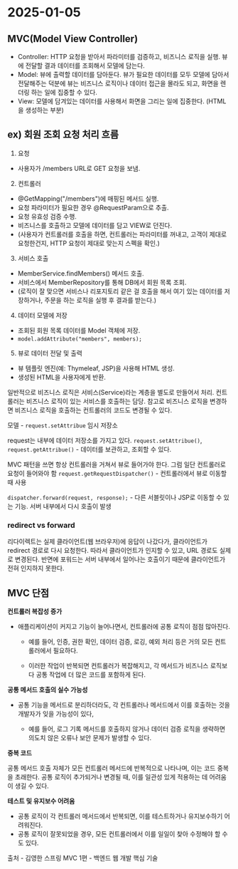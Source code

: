 # 2025-01-05

## MVC(Model View Controller)

- Controller: HTTP 요청을 받아서 파라미터를 검증하고, 비즈니스 로직을 실행. 뷰에 전달할 결과
  데이터를 조회해서 모델에 담는다.
- Model: 뷰에 출력할 데이터를 담아둔다. 뷰가 필요한 데이터를 모두 모델에 담아서 전달해주는 덕분에 뷰는 비즈니스 로직이나
  데이터 접근을 몰라도 되고, 화면을 렌더링 하는 일에 집중할 수 있다.
- View: 모델에 담겨있는 데이터를 사용해서 화면을 그리는 일에 집중한다. (HTML을 생성하는 부분)

## ex) 회원 조회 요청 처리 흐름
1. 요청
- 사용자가 /members URL로 GET 요청을 보냄.
2. 컨트롤러
- @GetMapping("/members")에 매핑된 메서드 실행.
- 요청 파라미터가 필요한 경우 @RequestParam으로 추출.
- 요청 유효성 검증 수행.
- 비즈니스를 호출하고 모델에 데이터를 담고 VIEW로 던진다.
- (사용자가 컨트롤러를 호출을 하면, 컨트롤러는 파라미터를 꺼내고, 고객이 제대로 요청한건지, HTTP 요청이 제대로 맞는지 스펙을 확인.)

3. 서비스 호출
- MemberService.findMembers() 메서드 호출.
- 서비스에서 MemberRepository를 통해 DB에서 회원 목록 조회.
- (로직이 잘 맞으면 서비스나 리포지토리 같은 걸 호출을 해서 여기 있는 데이터를 저장하거나, 주문을 하는 로직을 실행 후 결과를 받는다.)

4. 데이터 모델에 저장
- 조회된 회원 목록 데이터를 Model 객체에 저장.
- `model.addAttribute("members", members);`
5. 뷰로 데이터 전달 및 출력
- 뷰 템플릿 엔진(예: Thymeleaf, JSP)을 사용해 HTML 생성.
- 생성된 HTML을 사용자에게 반환.


일반적으로 비즈니스 로직은 서비스(Service)라는 계층을 별도로 만들어서 처리.
컨트롤러는 비즈니스 로직이 있는 서비스를 호출하는 담당.
참고로 비즈니스 로직을 변경하면 비즈니스 로직을 호출하는 컨트롤러의 코드도 변경될 수 있다.

모델 - `request.setAttribue` 임시 저장소

request는 내부에 데이터 저장소를 가지고 있다.
`request.setAttribue()`, `request.getAttribue()` - 데이터를 보관하고, 조회할 수 있다.

MVC 패턴을 쓰면 항상 컨트롤러을 거쳐서 뷰로 들어가야 한다.
그럼 일단 컨트롤러로 요청이 들어와야 함
`request.getRequestDispatcher()` - 컨트롤러에서 뷰로 이동할때 사용

`dispatcher.forward(request, response);` - 다른 서블릿이나 JSP로 이동할 수 있는 기능. 서버 내부에서 다시 호출이 발생

### redirect vs forward
리다이렉트는 실제 클라이언트(웹 브라우저)에 응답이 나갔다가, 클라이언트가 redirect 경로로 다시 요청한다.
따라서 클라이언트가 인지할 수 있고, URL 경로도 실제로 변경된다.
반면에 포워드는 서버 내부에서 일어나는 호출이기 때문에 클라이언트가 전혀 인지하지 못한다.

## MVC 단점
**컨트롤러 복잡성 증가**
- 애플리케이션이 커지고 기능이 늘어나면서, 컨트롤러에 공통 로직이 점점 많아진다.

    -  예를 들어, 인증, 권한 확인, 데이터 검증, 로깅, 예외 처리 등은 거의 모든 컨트롤러에서 필요하다.

    - 이러한 작업이 반복되면 컨트롤러가 복잡해지고, 각 메서드가 비즈니스 로직보다 공통 작업에 더 많은 코드를 포함하게 된다.

**공통 메서드 호출의 실수 가능성**

- 공통 기능을 메서드로 분리하더라도, 각 컨트롤러나 메서드에서 이를 호출하는 것을 개발자가 잊을 가능성이 있다,

    - 예를 들어, 로그 기록 메서드를 호출하지 않거나 데이터 검증 로직을 생략하면 의도치 않은 오류나 보안 문제가 발생할 수 있다.


**중복 코드**

공통 메서드 호출 자체가 모든 컨트롤러 메서드에 반복적으로 나타나며, 이는 코드 중복을 초래한다.
공통 로직이 추가되거나 변경될 때, 이를 일관성 있게 적용하는 데 어려움이 생길 수 있다.

**테스트 및 유지보수 어려움**
- 공통 로직이 각 컨트롤러 메서드에서 반복되면, 이를 테스트하거나 유지보수하기 어려워진다.
- 공통 로직이 잘못되었을 경우, 모든 컨트롤러에서 이를 일일이 찾아 수정해야 할 수도 있다.

출처 - 김영한 스프링 MVC 1편 - 백엔드 웹 개발 핵심 기술